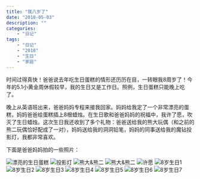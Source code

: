 ```yaml
---
title: "我八岁了"
date: "2018-05-03"
description: ""
categories:
    - "日记"
tags:
    - "日记"
    - "2018"
    - "生日"
    - "家庭"
---
```


时间过得真快！爸爸说去年吃生日蛋糕的情形还历历在目，一转眼我8周岁了！今年的5.1小黄金周休假较早，我的生日又是工作日。照例，生日蛋糕只能晚上吃了。

晚上从英语班出来，爸爸妈妈专程来接我回家。妈妈给我定了一个非常漂亮的蛋糕，妈妈爸爸给蛋糕插上8根蜡烛。在生日歌和爸爸妈妈的祝福中，我许了愿，吹灭了生日蜡烛。这次生日我还收到了多个礼物：爸爸送给我的熊大玩偶（和之前的熊二玩偶恰好配成了一对），妈妈送给我的洞洞铅笔，妈妈的同事送给我的魔钻投影灯，我都非常喜欢。

下面是爸爸妈妈拍的一些照片：

![漂亮的生日蛋糕](http://image.tonybai.com/img/201805/diary_20180503_1.jpg)
![投影灯](http://image.tonybai.com/img/201805/diary_20180503_2.jpg)
![熊大&熊二](http://image.tonybai.com/img/201805/diary_20180503_3.jpg)
![熊大&熊二](http://image.tonybai.com/img/201805/diary_20180503_4.jpg)
![许愿](http://image.tonybai.com/img/201805/diary_20180503_5.jpg)
![8岁生日1](http://image.tonybai.com/img/201805/diary_20180503_7.jpg)
![8岁生日2](http://image.tonybai.com/img/201805/diary_20180503_8.jpg)
![8岁生日3](http://image.tonybai.com/img/201805/diary_20180503_9.jpg)
![8岁生日4](http://image.tonybai.com/img/201805/diary_20180503_10.jpg)
![8岁生日5](http://image.tonybai.com/img/201805/diary_20180503_11.jpg)
![8岁生日6](http://image.tonybai.com/img/201805/diary_20180503_12.jpg)
![8岁生日7](http://image.tonybai.com/img/201805/diary_20180503_13.jpg)
